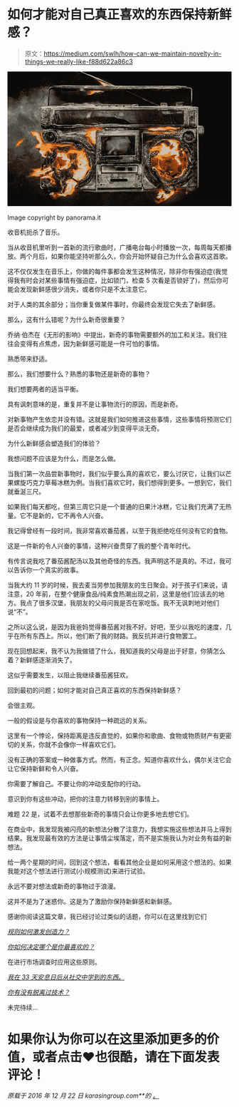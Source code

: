 # 如何才能对自己真正喜欢的东西保持新鲜感？

> 原文：<https://medium.com/swlh/how-can-we-maintain-novelty-in-things-we-really-like-f88d622a86c3>

![](img/c9d150663e6a71fdbf85652c89e2a053.png)

Image copyright by panorama.it

收音机扼杀了音乐。

当从收音机里听到一首新的流行歌曲时，广播电台每小时播放一次，每周每天都播放。两个月后，如果你能坚持听那么久，你会开始怀疑自己为什么会喜欢这首歌。

这不仅仅发生在音乐上，你做的每件事都会发生这种情况，除非你有强迫症(我觉得我有时会对某些事情有强迫症，比如锁门，检查 5 次看是否锁好了)，然后你可能会发现新鲜感很少消失，或者你只是不太注意它。

对于人类的其余部分；当你重复做某件事时，你最终会发现它失去了新鲜感。

那么，这有什么错呢？为什么新奇很重要？

乔纳·伯杰在《无形的影响》中提出，新奇的事物需要额外的加工和关注。我们往往会变得有点焦虑，因为新鲜感可能是一件可怕的事情。

熟悉带来舒适。

那么，我们想要什么？熟悉的事物还是新奇的事物？

我们想要两者的适当平衡。

具有讽刺意味的是，重复并不是让事物流行的原因，而是新奇。

对新事物产生依恋并没有错。这就是我们如何推进这些事情，这些事情将预测它们是否会继续成为我们的最爱，或者减少到变得平淡无奇。

为什么新鲜感会塑造我们的体验？

我想问题不应该是为什么，而是怎么做。

当我们第一次品尝新事物时，我们似乎要么真的喜欢它，要么讨厌它，让我们以芒果螺旋巧克力草莓冰糕为例。当我们喜欢它时，我们想得到更多。一想到它，我们就垂涎三尺。

如果我们每天都吃，但第三周它只是一个普通的旧果汁冰糕，它让我们充满了无热量。它不是新的，它不再令人兴奋。

我记得曾经有一段时间，我非常喜欢番茄酱，以至于我拒绝吃任何没有它的食物。

这是一件新的令人兴奋的事情，这种兴奋贯穿了我的整个青年时代。

有传言说我吃了番茄酱配汤以及其他奇怪的东西。我声明这不是真的。不过，我可以告诉你一个真实的故事。

当我大约 11 岁的时候，我去麦当劳参加我朋友的生日聚会。对于孩子们来说，请注意，20 年前，在整个健康食品/纯素食热潮出现之前，这里是他们应该去的地方。我点了很多汉堡，我朋友的父母问我是否在家吃饭。我不无讽刺地对他们说“不”。

之所以这么说，是因为我爸妈觉得番茄酱对我不好。好吧，至少以我吃的速度，几乎在所有东西上。所以，他们断了我的财路。我反抗并进行食物罢工。

现在回想起来，我不认为我做错了什么，我知道我的父母是出于好意，你猜怎么着？新鲜感逐渐消失了。

这似乎需要发生，以阻止我继续番茄酱狂欢。

回到最初的问题；如何才能对自己真正喜欢的东西保持新鲜感？

会很主观。

一般的假设是与你喜欢的事物保持一种疏远的关系。

这里有一个悖论，保持距离是违反直觉的，如果你和歌曲、食物或物质财产有更密切的关系，你就不会像你一样喜欢它们。

没有正确的答案或一种做事方式。然而，有正念。知道你喜欢什么，偶尔关注它会让它保持新鲜和令人兴奋。

你需要了解自己。不要让你的冲动支配你的行动。

意识到你有这些冲动，把你的注意力转移到别的事情上。

难题 22 是，试着不去想那些新奇的事情只会让你更多地去想它们。

在商业中，我发现我被闪亮的新想法分散了注意力，我想实施这些想法并马上得到结果。我发现最有效的方法是让事情尘埃落定，而不是实施我认为对业务有益的新想法。

给一两个星期的时间，回到这个想法，看看其他企业是如何采用这个想法的。如果我能对这个想法进行测试(小规模测试)来进行试验。

永远不要对想法或新奇的事物过于浪漫。

这并不是为了迷惑你。这是为了激励你保持新鲜感和新鲜感。

感谢你阅读这篇文章，我已经讨论过类似的话题，你可以在这里找到它们

[*规则如何激发创造力？*](https://karasingroup.com/2016/09/30/rules-inspire-creativity/)

[*你如何决定哪个是你最喜欢的？*](https://karasingroup.com/2016/09/28/how-do-you-decide-which-is-your-favorite/)

在进行市场调查时应用这些原则。

[*我在 33 天安息日后从社交中学到的东西。*](https://karasingroup.com/2016/09/07/learned-after-33-day-sabbath-from-social/)

[*你有没有脱离过技术？*](https://karasingroup.com/2016/08/03/technology-sabattical/)

未完待续…

# 如果你认为你可以在这里添加更多的价值，或者点击❤也很酷，请在下面发表评论！

*原载于 2016 年 12 月 22 日 karasingroup.com**的* [*。*](https://karasingroup.com/2016/12/22/can-maintain-novelty-things-really-like/)